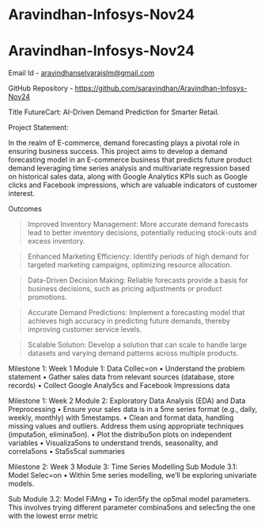 ﻿# Aravindhan-Infosys-Nov24
# Aravindhan-Infosys-Nov24

Email Id - aravindhanselvarajslm@gmail.com


GitHub Repository - https://github.com/saravindhan/Aravindhan-Infosys-Nov24


Title
FutureCart: AI-Driven Demand Prediction for Smarter Retail.

Project Statement:

In the realm of E-commerce, demand forecasting plays a pivotal role in ensuring business success. This project aims to develop a demand forecasting model in an E-commerce business that predicts future product demand leveraging time series analysis and multivariate regression based on historical sales data, along with Google Analytics KPIs such as Google clicks and Facebook impressions, which are valuable indicators of customer interest.

Outcomes

>Improved Inventory Management: More accurate demand forecasts lead to better inventory decisions, potentially reducing stock-outs and excess inventory.

>Enhanced Marketing Efficiency: Identify periods of high demand for targeted marketing campaigns, optimizing resource allocation.

>Data-Driven Decision Making: Reliable forecasts provide a basis for business decisions, such as pricing adjustments or product promotions.

>Accurate Demand Predictions: Implement a forecasting model that achieves high accuracy in predicting future demands, thereby improving customer service levels.

>Scalable Solution: Develop a solution that can scale to handle large datasets and varying demand patterns across multiple products.

Milestone 1: Week 1 
Module 1: Data Collec=on 
• Understand the problem statement 
• Gather sales data from relevant sources (database, store records) 
• Collect Google Analy5cs and Facebook Impressions data 




Milestone 1: Week 2 
Module 2: Exploratory Data Analysis (EDA) and Data Preprocessing 
• Ensure your sales data is in a 5me series format (e.g., daily, weekly, monthly) with 
5mestamps. 
• Clean and format data, handling missing values and outliers. Address them using 
appropriate techniques (imputa5on, elimina5on). 
• Plot the distribu5on plots on independent variables 
• Visualiza5ons to understand trends, seasonality, and correla5ons 
• Sta5s5cal summaries 



Milestone 2: Week 3 
Module 3: Time Series Modelling 
Sub Module 3.1: Model Selec=on 
• Within 5me series modelling, we’ll be exploring univariate models. 




Sub Module 3.2: Model FiMng 
• To iden5fy the op5mal model parameters. This involves trying different parameter 
combina5ons and selec5ng the one with the lowest error metric


